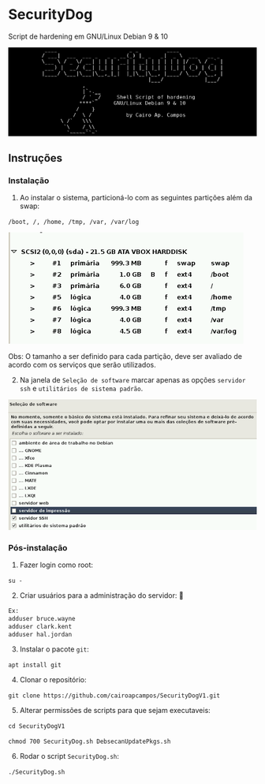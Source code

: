 # SecurityDog
Script de hardening em GNU/Linux Debian 9 & 10

![Initial Screen](https://github.com/cairoapcampos/SecurityDogV1/raw/master/img.png)

## Instruções
### Instalação

1. Ao instalar o sistema, particioná-lo com as seguintes partições além da swap:

`/boot, /, /home, /tmp, /var, /var/log`

![Initial Screen](https://github.com/cairoapcampos/SecurityDogV1/raw/master/img2.png)

Obs: O tamanho a ser definido para cada partição, deve ser avaliado de acordo com os serviços que serão utilizados.

2. Na janela de `Seleção de software` marcar apenas as opções `servidor ssh` e `utilitários de sistema padrão`.

![Initial Screen](https://github.com/cairoapcampos/SecurityDogV1/raw/master/img3.png)

### Pós-instalação

1. Fazer login como root:

`su -`

2. Criar usuários para a administração do servidor: :bug:

```
Ex:
adduser bruce.wayne 
adduser clark.kent
adduser hal.jordan
```

3. Instalar o pacote `git`:

`apt install git`

4. Clonar o repositório:

`git clone https://github.com/cairoapcampos/SecurityDogV1.git`

5. Alterar permissões de scripts para que sejam executaveis:

`cd SecurityDogV1`

`chmod 700 SecurityDog.sh DebsecanUpdatePkgs.sh`

6. Rodar o script `SecurityDog.sh`:

`./SecurityDog.sh`
